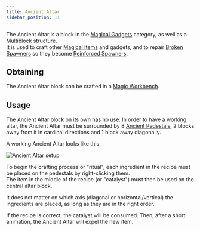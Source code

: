 ```yaml
---
title: Ancient Altar
sidebar_position: 11
---
```


The Ancient Altar is a block in the [Magical Gadgets](Magical-Gadgets.md) category, as well as a Multiblock structure.  
It is used to craft other [Magical Items](../Magical-Items/Magical-Items.md) and gadgets, and to repair [Broken Spawners](../Magical-Items/Broken-Spawner.md) so they become [Reinforced Spawners](Reinforced-Spawner.md).

## Obtaining

The Ancient Altar block can be crafted in a [Magic Workbench](../Basic-Machines/Magic-Workbench.md).

## Usage

The Ancient Altar block on its own has no use. In order to have a working altar, the Ancient Altar must be surrounded by 8 [Ancient Pedestals](Ancient-Pedestal.md), 2 blocks away from it in cardinal directions and 1 block away diagonally.

A working Ancient Altar looks like this:

![Ancient Altar setup](https://raw.githubusercontent.com/TheBusyBiscuit/Slimefun4-Wiki/master/images/multiblock-ancient-altar.png)

To begin the crafting process or "ritual", each ingredient in the recipe must be placed on the pedestals by right-clicking them.  
The item in the middle of the recipe (or "catalyst") must then be used on the central altar block.

It does not matter on which axis (diagonal or horizontal/vertical) the ingredients are placed, as long as they are in the right order.

If the recipe is correct, the catalyst will be consumed. Then, after a short animation, the Ancient Altar will expel the new item.
